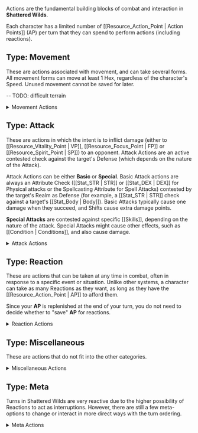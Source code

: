 Actions are the fundamental building blocks of combat and interaction in **Shattered Wilds**.

Each character has a limited number of [[Resource_Action_Point | Action Points]] (AP) per turn that they can spend to perform actions (including reactions).

## Type: Movement

These are actions associated with movement, and can take several forms. All movement forms can move at least 1 Hex, regardless of the character's Speed. Unused movement cannot be saved for later.

-- TODO: difficult terrain

<details>
  <summary>Movement Actions</summary>
  <ul>
    <li>{% item "Action/Stride", "type" %}</li>
    <li>{% item "Action/Side_Step", "type" %}</li>
    <li>{% item "Action/Get_Up", "type" %}</li>
    <li>{% item "Action/Run", "type" %}</li>
    <li>{% item "Action/Climb", "type" %}</li>
    <li>{% item "Action/Swim", "type" %}</li>
    <li>{% item "Action/Escape", "type" %}</li>
    <li>{% item "Action/Drag_Grappler", "type" %}</li>
    <li>{% item "Action/Stumble_Through", "type" %}</li>
    <li>{% item "Action/Ride_Mount", "type" %}</li>
    <li>{% item "Action/Hide", "type" %}</li>
    <li>{% item "Action/Sneak", "type" %}</li>
    <li>{% item "Action/Charge", "type" %}</li>
  </ul>
</details>

## Type: Attack

These are actions in which the intent is to inflict damage (either to [[Resource_Vitality_Point | VP]], [[Resource_Focus_Point | FP]] or [[Resource_Spirit_Point | SP]]) to an opponent. Attack Actions are an active contested check against the target's Defense (which depends on the nature of the Attack).

Attack Actions can be either **Basic** or **Special**. Basic Attack actions are always an Attribute Check ([[Stat_STR | STR]] or [[Stat_DEX | DEX]] for Physical attacks or the Spellcasting Attribute for Spell Attacks) contested by the target's Realm as Defense (for example, a [[Stat_STR | STR]] check against a target's [[Stat_Body | Body]]). Basic Attacks typically cause one damage when they succeed, and Shifts cause extra damage points.

**Special Attacks** are contested against specific [[Skills]], depending on the nature of the attack. Special Attacks might cause other effects, such as [[Condition | Conditions]], and also cause damage.

<details>
  <summary>Attack Actions</summary>
  <ul>
    <li>{% item "Action/Stun", "type" %}</li>
    <li>{% item "Action/Feint", "type" %}</li>
    <li>{% item "Action/Strike", "type" %}</li>
    <li>{% item "Action/Focused_Strike", "type" %}</li>
    <li>{% item "Action/Trip", "type" %}</li>
    <li>{% item "Action/Shove", "type" %}</li>
    <li>{% item "Action/Disarm", "type" %}</li>
    <li>{% item "Action/Grapple", "type" %}</li>
  </ul>
</details>

## Type: Reaction

These are actions that can be taken at any time in combat, often in response to a specific event or situation. Unlike other systems, a character can take as many Reactions as they want, as long as they have the [[Resource_Action_Point | AP]] to afford them.

Since your **AP** is replenished at the end of your turn, you do not need to decide whether to "save" **AP** for reactions.

<details>
  <summary>Reaction Actions</summary>
  <ul>
    <li>{% item "Action/Sheathe_Unsheathe", "type" %}</li>
    <li>{% item "Action/Reload", "type" %}</li>
    <li>{% item "Action/Catch_Breath", "type" %}</li>
    <li>{% item "Action/Focus", "type" %}</li>
    <li>{% item "Action/Inspire", "type" %}</li>
    <li>{% item "Action/Heroic_Relentlessness", "type" %}</li>
  </ul>
</details>

## Type: Miscellaneous

These are actions that do not fit into the other categories.

<details>
  <summary>Miscellaneous Actions</summary>
  <ul>
    <li>{% item "Action/Opportunity_Attack", "type" %}</li>
    <li>{% item "Action/Dodge", "type" %}</li>
    <li>{% item "Action/Take_Cover", "type" %}</li>
    <li>{% item "Action/Shield_Block", "type" %}</li>
    <li>{% item "Action/Shrug_Off", "type" %}</li>
    <li>{% item "Action/Flank", "type" %}</li>
    <li>{% item "Action/Taunt", "type" %}</li>
    <li>{% item "Action/Distract", "type" %}</li>
  </ul>
</details>

## Type: Meta

Turns in Shattered Wilds are very reactive due to the higher possibility of Reactions to act as interruptions. However, there are still a few meta-options to change or interact in more direct ways with the turn ordering.

<details>
  <summary>Meta Actions</summary>
  <ul>
    <li>{% item "Action/Decrease_Initiative", "type" %}</li>
    <li>{% item "Action/Prepare_Action", "type" %}</li>
  </ul>
</details>
